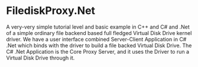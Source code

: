 # FilediskProxy.Net
A very-very simple tutorial level and basic example in C++ and C# and .Net of a simple ordinary file backend based full fledged Virtual Disk Drive kernel driver. We have a user interface combined Server-Client Application in C# .Net which binds with the driver to build a file backed Virtual Disk Drive. The C# .Net Application is the Core Proxy Server, and it uses the Driver to run a Virtual Disk Drive through it.
